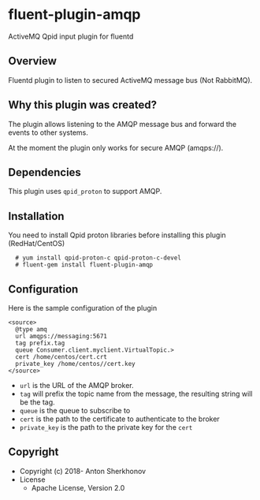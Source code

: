 # fluent-plugin-amqp
ActiveMQ Qpid input plugin for fluentd

## Overview

Fluentd plugin to listen to secured ActiveMQ message bus (Not RabbitMQ).

## Why this plugin was created?

The plugin allows listening to the AMQP message bus and forward the events to other systems.

At the moment the plugin only works for secure AMQP (amqps://).

## Dependencies

This plugin uses `qpid_proton` to support AMQP.

## Installation

You need to install Qpid proton libraries before installing this plugin (RedHat/CentOS)
```
  # yum install qpid-proton-c qpid-proton-c-devel
  # fluent-gem install fluent-plugin-amqp
```
## Configuration

Here is the sample configuration of the plugin

    <source>
      @type amq
      url amqps://messaging:5671
      tag prefix.tag
      queue Consumer.client.myclient.VirtualTopic.>
      cert /home/centos/cert.crt
      private_key /home/centos//cert.key
    </source>

* `url` is the URL of the AMQP broker.
* `tag` will prefix the topic name from the message, the resulting string will be the tag.
* `queue` is the queue to subscribe to
* `cert` is the path to the certificate to authenticate to the broker
* `private_key` is the path to the private key for the `cert`

## Copyright

* Copyright (c) 2018- Anton Sherkhonov
* License
  * Apache License, Version 2.0
